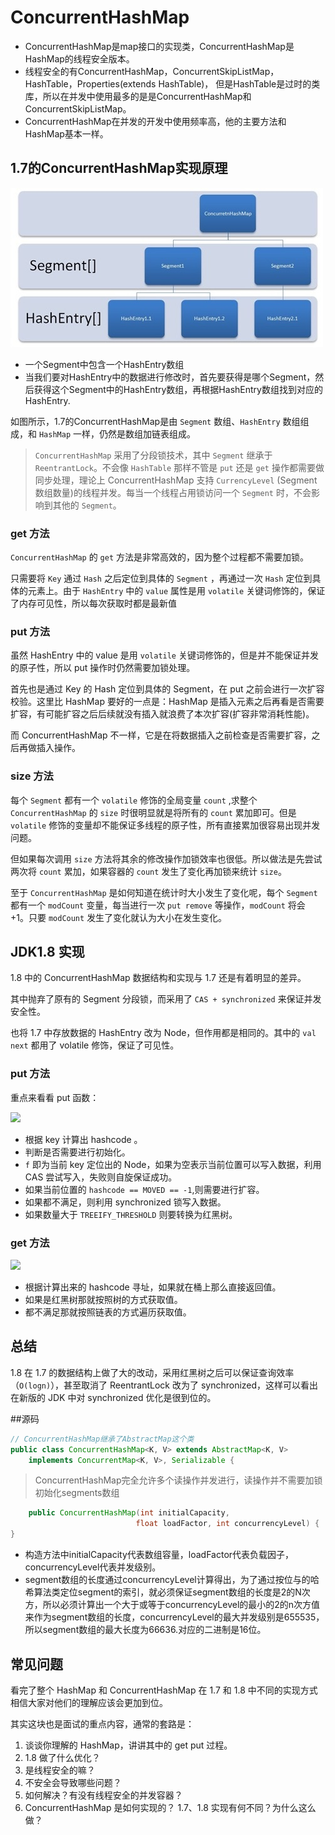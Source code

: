# ConcurrentHashMap

* ConcurrentHashMap是map接口的实现类，ConcurrentHashMap是HashMap的线程安全版本。
* 线程安全的有ConcurrentHashMap，ConcurrentSkipListMap，HashTable，Properties(extends HashTable)，
但是HashTable是过时的类库，所以在并发中使用最多的是是ConcurrentHashMap和ConcurrentSkipListMap。
* ConcurrentHashMap在并发的开发中使用频率高，他的主要方法和HashMap基本一样。

## 1.7的ConcurrentHashMap实现原理

![](ConcurrentHashMapJDK7.jpg)

* 一个Segment中包含一个HashEntry数组
* 当我们要对HashEntry中的数据进行修改时，首先要获得是哪个Segment，然后获得这个Segment中的HashEntry数组，再根据HashEntry数组找到对应的HashEntry.

如图所示，1.7的ConcurrentHashMap是由 `Segment` 数组、`HashEntry` 数组组成，和 `HashMap` 一样，仍然是数组加链表组成。

>`ConcurrentHashMap` 采用了分段锁技术，其中 `Segment` 继承于 `ReentrantLock`。不会像 `HashTable` 那样不管是 `put` 还是 `get` 操作都需要做同步处理，理论上 ConcurrentHashMap 支持 `CurrencyLevel` (Segment 数组数量)的线程并发。每当一个线程占用锁访问一个 `Segment` 时，不会影响到其他的 `Segment`。

### get 方法
`ConcurrentHashMap` 的 `get` 方法是非常高效的，因为整个过程都不需要加锁。

只需要将 `Key` 通过 `Hash` 之后定位到具体的 `Segment` ，再通过一次 `Hash` 定位到具体的元素上。由于 `HashEntry` 中的 `value` 属性是用 `volatile` 关键词修饰的，保证了内存可见性，所以每次获取时都是最新值

### put 方法

虽然 HashEntry 中的 value 是用 `volatile` 关键词修饰的，但是并不能保证并发的原子性，所以 put 操作时仍然需要加锁处理。

首先也是通过 Key 的 Hash 定位到具体的 Segment，在 put 之前会进行一次扩容校验。这里比 HashMap 要好的一点是：HashMap 是插入元素之后再看是否需要扩容，有可能扩容之后后续就没有插入就浪费了本次扩容(扩容非常消耗性能)。

而 ConcurrentHashMap 不一样，它是在将数据插入之前检查是否需要扩容，之后再做插入操作。

### size 方法

每个 `Segment` 都有一个 `volatile` 修饰的全局变量 `count` ,求整个 `ConcurrentHashMap` 的 `size` 时很明显就是将所有的 `count` 累加即可。但是 `volatile` 修饰的变量却不能保证多线程的原子性，所有直接累加很容易出现并发问题。

但如果每次调用 `size` 方法将其余的修改操作加锁效率也很低。所以做法是先尝试两次将 `count` 累加，如果容器的 `count` 发生了变化再加锁来统计 `size`。

至于 `ConcurrentHashMap` 是如何知道在统计时大小发生了变化呢，每个 `Segment` 都有一个 `modCount` 变量，每当进行一次 `put remove` 等操作，`modCount` 将会 +1。只要 `modCount` 发生了变化就认为大小在发生变化。

## JDK1.8 实现

1.8 中的 ConcurrentHashMap 数据结构和实现与 1.7 还是有着明显的差异。

其中抛弃了原有的 Segment 分段锁，而采用了 `CAS + synchronized` 来保证并发安全性。

也将 1.7 中存放数据的 HashEntry 改为 Node，但作用都是相同的。其中的 `val next` 都用了 volatile 修饰，保证了可见性。

### put 方法

重点来看看 put 函数：

![](https://ws3.sinaimg.cn/large/006tNc79gy1fthrz8jlo8j30oc0rbte3.jpg)

- 根据 key 计算出 hashcode 。
- 判断是否需要进行初始化。
- `f` 即为当前 key 定位出的 Node，如果为空表示当前位置可以写入数据，利用 CAS 尝试写入，失败则自旋保证成功。
- 如果当前位置的 `hashcode == MOVED == -1`,则需要进行扩容。
- 如果都不满足，则利用 synchronized 锁写入数据。
- 如果数量大于 `TREEIFY_THRESHOLD` 则要转换为红黑树。

### get 方法

![](https://ws1.sinaimg.cn/large/006tNc79gy1fthsnp2f35j30o409hwg7.jpg)

- 根据计算出来的 hashcode 寻址，如果就在桶上那么直接返回值。
- 如果是红黑树那就按照树的方式获取值。
- 都不满足那就按照链表的方式遍历获取值。

## 总结

1.8 在 1.7 的数据结构上做了大的改动，采用红黑树之后可以保证查询效率（`O(logn)`），甚至取消了 ReentrantLock 改为了 synchronized，这样可以看出在新版的 JDK 中对 synchronized 优化是很到位的。

##源码

```java
// ConcurrentHashMap继承了AbstractMap这个类
public class ConcurrentHashMap<K, V> extends AbstractMap<K, V>
    implements ConcurrentMap<K, V>, Serializable {
```

>ConcurrentHashMap完全允许多个读操作并发进行，读操作并不需要加锁初始化segments数组

```java
    public ConcurrentHashMap(int initialCapacity,
                            float loadFactor, int concurrencyLevel) {
}
```

* 构造方法中initialCapacity代表数组容量，loadFactor代表负载因子，concurrencyLevel代表并发级别。
* segment数组的长度通过concurrencyLevel计算得出，为了通过按位与的哈希算法类定位segment的索引，就必须保证segment数组的长度是2的N次方，所以必须计算出一个大于或等于concurrencyLevel的最小的2的n次方值来作为segment数组的长度，concurrencyLevel的最大并发级别是655535，所以segment数组的最大长度为66636.对应的二进制是16位。

## 常见问题

看完了整个 HashMap 和 ConcurrentHashMap 在 1.7 和 1.8 中不同的实现方式相信大家对他们的理解应该会更加到位。

其实这块也是面试的重点内容，通常的套路是：

1. 谈谈你理解的 HashMap，讲讲其中的 get put 过程。
2. 1.8 做了什么优化？
3. 是线程安全的嘛？
4. 不安全会导致哪些问题？
5. 如何解决？有没有线程安全的并发容器？
6. ConcurrentHashMap 是如何实现的？ 1.7、1.8 实现有何不同？为什么这么做？